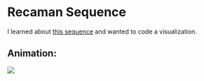 # Recaman Sequence
I learned about [this sequence](http://mathworld.wolfram.com/RecamansSequence.html) and wanted to code a visualization.

## Animation:
![](https://media.giphy.com/media/2skXrGZ4114kcXOmrN/giphy.gif)
